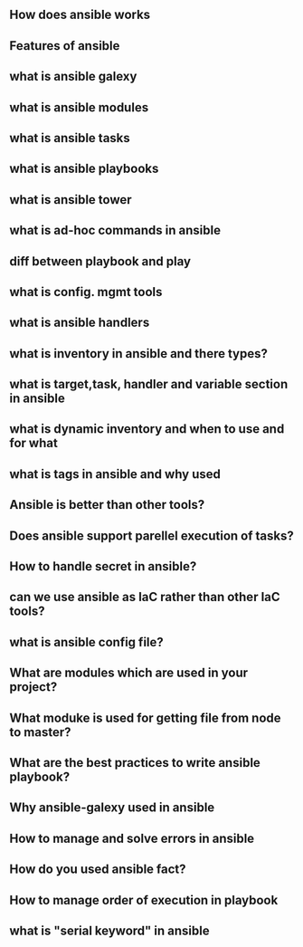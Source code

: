## How does ansible works

## Features of ansible

## what is ansible galexy

## what is ansible modules

## what is ansible tasks

## what is ansible playbooks

## what is ansible tower

## what is ad-hoc commands in ansible

## diff between playbook and play

## what is config. mgmt tools

## what is ansible handlers

## what is inventory in ansible and there types?

## what is target,task, handler and variable section in ansible

## what is dynamic inventory and when to use and for what

## what is tags in ansible and why used

## Ansible is better than other  tools?

## Does ansible support parellel execution of tasks?

## How to handle  secret in ansible?

## can we  use ansible as IaC rather than other IaC tools?

## what is ansible config file?

## What are modules which are used in your project?

## What moduke is used for getting file from node to master?

## What are the best practices to write ansible playbook?

## Why ansible-galexy used in ansible

## How to manage and solve errors in ansible

## How do you used ansible fact?

## How to manage order of execution in playbook

## what is "serial keyword" in ansible
